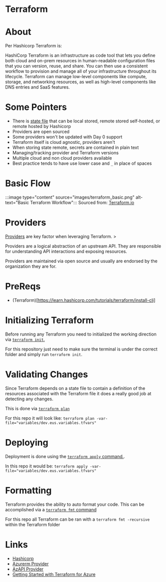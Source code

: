 # Terraform

# About
Per Hashicorp Terraform is:
>
HashiCorp Terraform is an infrastructure as code tool that lets you define both cloud and on-prem resources in human-readable configuration files that you can version, reuse, and share. You can then use a consistent workflow to provision and manage all of your infrastructure throughout its lifecycle. Terraform can manage low-level components like compute, storage, and networking resources, as well as high-level components like DNS entries and SaaS features.
>
# Some Pointers
- There is [state file](https://www.terraform.io/language/state) that can be local stored, remote stored self-hosted, or remote hosted by Hashicorp
- Providers are open sourced
- Some providers won't be updated with Day 0 support
- Terraform itself is cloud agnostic, providers aren't
- When storing state remote, secrets are contained in plain text
- Managing/tracking provider and Terraform versions
- Multiple cloud and non cloud providers available
- Best practice tends to have use lower case and `_` in place of spaces

# Basic Flow
:::image type="content" source="images/terraform_basic.png" alt-text="Basic Terraform Workflow":::
Sourced from: [Terraform.io](https://www.terraform.io/intro)


# Providers
[Providers](https://registry.terraform.io/browse/providers) are key factor when leveraging Terraform. >
>
Providers are a logical abstraction of an upstream API. They are responsible for understanding API interactions and exposing resources. 
>
Providers are maintained via open source and usually are endorsed by the organization they are for.
# PreReqs
- (Terraform)[https://learn.hashicorp.com/tutorials/terraform/install-cli] 

# Initializing Terraform
Before running any Terraform you need to initialized the working direction via [`terraform init`.](https://www.terraform.io/cli/commands/init)

For this repository just need to make sure the terminal is under the correct folder and simply run `terraform init`.

# Validating Changes
Since Terraform depends on a state file to contain a definition of the resources associated with the Terraform file it does a really good job at detecting any changes.

This is done via [`terraform plan`](terraform.io/cli/commands/plan)

For this repo it will look like:
`terraform plan -var-file="variables/dev.eus.variables.tfvars" ` 

# Deploying
Deployment is done using the [`terraform apply` command.](https://www.terraform.io/cli/commands/apply).

In this repo it would be:
`terraform apply -var-file="variables/dev.eus.variables.tfvars"   `

# Formatting
Terraform provides the ability to auto format your code. This can be accomplished via a [`terraform fmt` command](https://www.terraform.io/cli/commands/fmt)

For this repo all Terraform can be ran with a `terraform fmt -recursive` within the Terraform folder

# Links
- [Hashicorp](https://www.terraform.io/)
- [Azurerm Provider](https://registry.terraform.io/providers/hashicorp/azurerm/latest/docs)
- [AzAPI Provider](https://registry.terraform.io/providers/Azure/azapi/latest/docs)
- [Getting Started with Terraform for Azure](https://learn.hashicorp.com/collections/terraform/azure-get-started)